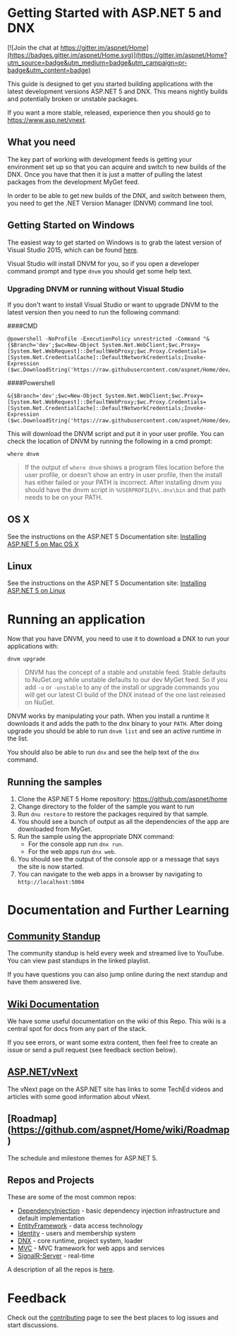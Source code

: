 # Getting Started with ASP.NET 5 and DNX

[![Join the chat at https://gitter.im/aspnet/Home](https://badges.gitter.im/aspnet/Home.svg)](https://gitter.im/aspnet/Home?utm_source=badge&utm_medium=badge&utm_campaign=pr-badge&utm_content=badge)

This guide is designed to get you started building applications with the latest development versions ASP.NET 5 and DNX. This means nightly builds and potentially broken or unstable packages.

If you want a more stable, released, experience then you should go to https://www.asp.net/vnext.

## What you need

The key part of working with development feeds is getting your environment set up so that you can acquire and switch to new builds of the DNX. Once you have that then it is just a matter of pulling the latest packages from the development MyGet feed.

In order to be able to get new builds of the DNX, and switch between them, you need to get the .NET Version Manager (DNVM) command line tool.

## Getting Started on Windows

The easiest way to get started on Windows is to grab the latest version of Visual Studio 2015, which can be found [here](https://www.visualstudio.com/en-us/downloads/download-visual-studio-vs.aspx).

Visual Studio will install DNVM for you, so if you open a developer command prompt and type `dnvm` you should get some help text.

### Upgrading DNVM or running without Visual Studio

If you don't want to install Visual Studio or want to upgrade DNVM to the latest version then you need to run the following command:

####CMD
```
@powershell -NoProfile -ExecutionPolicy unrestricted -Command "&{$Branch='dev';$wc=New-Object System.Net.WebClient;$wc.Proxy=[System.Net.WebRequest]::DefaultWebProxy;$wc.Proxy.Credentials=[System.Net.CredentialCache]::DefaultNetworkCredentials;Invoke-Expression ($wc.DownloadString('https://raw.githubusercontent.com/aspnet/Home/dev/dnvminstall.ps1'))}"
```

####Powershell
```
&{$Branch='dev';$wc=New-Object System.Net.WebClient;$wc.Proxy=[System.Net.WebRequest]::DefaultWebProxy;$wc.Proxy.Credentials=[System.Net.CredentialCache]::DefaultNetworkCredentials;Invoke-Expression ($wc.DownloadString('https://raw.githubusercontent.com/aspnet/Home/dev/dnvminstall.ps1'))}
```

This will download the DNVM script and put it in your user profile. You can check the location of DNVM by running the following in a cmd prompt:

```
where dnvm
```

> If the output of `where dnvm` shows a program files location before the user profile, or doesn't show an entry in user profile, then the install has either failed or your PATH is incorrect. After installing dnvm you should have the dnvm script in `%USERPROFILE%\.dnx\bin` and that path needs to be on your PATH.

## OS X

See the instructions on the ASP.NET 5 Documentation site: [Installing ASP.NET 5 on Mac OS X](https://docs.asp.net/en/latest/getting-started/installing-on-mac.html)

## Linux

See the instructions on the ASP.NET 5 Documentation site: [Installing ASP.NET 5 on Linux](https://docs.asp.net/en/latest/getting-started/installing-on-linux.html)

# Running an application

Now that you have DNVM, you need to use it to download a DNX to run your applications with:

```
dnvm upgrade
```

> DNVM has the concept of a stable and unstable feed. Stable defaults to NuGet.org while unstable defaults to our dev MyGet feed. So if you add `-u` or `-unstable` to any of the install or upgrade commands you will get our latest CI build of the DNX instead of the one last released on NuGet.

DNVM works by manipulating your path. When you install a runtime it downloads it and adds the path to the dnx binary to your `PATH`. After doing upgrade you should be able to run `dnvm list` and see an active runtime in the list.

You should also be able to run `dnx` and see the help text of the `dnx` command.

## Running the samples

1. Clone the ASP.NET 5 Home repository: https://github.com/aspnet/home
2. Change directory to the folder of the sample you want to run
3. Run ```dnu restore``` to restore the packages required by that sample.
4. You should see a bunch of output as all the dependencies of the app are downloaded from MyGet.
5. Run the sample using the appropriate DNX command:
    - For the console app run  `dnx run`.
    - For the web apps run `dnx web`.
6. You should see the output of the console app or a message that says the site is now started.
7. You can navigate to the web apps in a browser by navigating to `http://localhost:5004`

# Documentation and Further Learning

## [Community Standup](https://www.youtube.com/playlist?list=PL0M0zPgJ3HSftTAAHttA3JQU4vOjXFquF)
The community standup is held every week and streamed live to YouTube. You can view past standups in the linked playlist.

If you have questions you can also jump online during the next standup and have them answered live.

## [Wiki Documentation](https://github.com/aspnet/Home/wiki)
We have some useful documentation on the wiki of this Repo. This wiki is a central spot for docs from any part of the stack.

If you see errors, or want some extra content, then feel free to create an issue or send a pull request (see feedback section below).

## [ASP.NET/vNext](https://www.asp.net/vnext)
The vNext page on the ASP.NET site has links to some TechEd videos and articles with some good information about vNext.

## [Roadmap] (https://github.com/aspnet/Home/wiki/Roadmap)
The schedule and milestone themes for ASP.NET 5. 

## Repos and Projects

These are some of the most common repos:

* [DependencyInjection](https://github.com/aspnet/DependencyInjection) - basic dependency injection infrastructure and default implementation
* [EntityFramework](https://github.com/aspnet/EntityFramework) - data access technology
* [Identity](https://github.com/aspnet/Identity) - users and membership system
* [DNX](https://github.com/aspnet/DNX) - core runtime, project system, loader
* [MVC](https://github.com/aspnet/Mvc) - MVC framework for web apps and services
* [SignalR-Server](https://github.com/aspnet/SignalR-Server) - real-time

A description of all the repos is [here](https://github.com/aspnet/Home/wiki/Repo-List).

# Feedback

Check out the [contributing](CONTRIBUTING.md) page to see the best places to log issues and start discussions.

